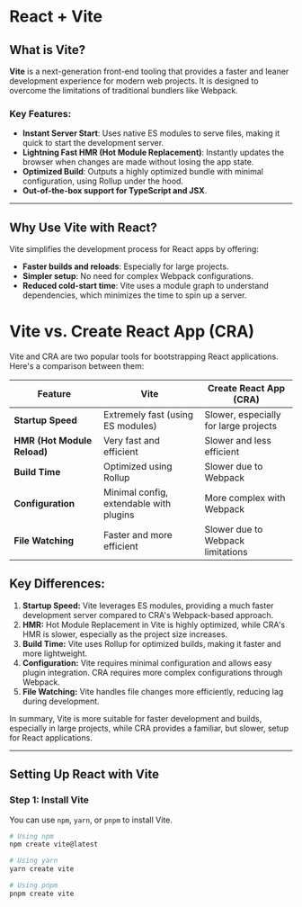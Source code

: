 # React + Vite

## What is Vite?

**Vite** is a next-generation front-end tooling that provides a faster and leaner development experience for modern web projects. It is designed to overcome the limitations of traditional bundlers like Webpack.

### Key Features:
- **Instant Server Start**: Uses native ES modules to serve files, making it quick to start the development server.
- **Lightning Fast HMR (Hot Module Replacement)**: Instantly updates the browser when changes are made without losing the app state.
- **Optimized Build**: Outputs a highly optimized bundle with minimal configuration, using Rollup under the hood.
- **Out-of-the-box support for TypeScript and JSX**.

---

## Why Use Vite with React?

Vite simplifies the development process for React apps by offering:
- **Faster builds and reloads**: Especially for large projects.
- **Simpler setup**: No need for complex Webpack configurations.
- **Reduced cold-start time**: Vite uses a module graph to understand dependencies, which minimizes the time to spin up a server.

# Vite vs. Create React App (CRA)

Vite and CRA are two popular tools for bootstrapping React applications. Here's a comparison between them:

| **Feature**                | **Vite**                              | **Create React App (CRA)**            |
|----------------------------|---------------------------------------|---------------------------------------|
| **Startup Speed**           | Extremely fast (using ES modules)     | Slower, especially for large projects |
| **HMR (Hot Module Reload)** | Very fast and efficient               | Slower and less efficient             |
| **Build Time**              | Optimized using Rollup                | Slower due to Webpack                 |
| **Configuration**           | Minimal config, extendable with plugins | More complex with Webpack            |
| **File Watching**           | Faster and more efficient             | Slower due to Webpack limitations     |

## Key Differences:
1. **Startup Speed:** Vite leverages ES modules, providing a much faster development server compared to CRA's Webpack-based approach.
2. **HMR:** Hot Module Replacement in Vite is highly optimized, while CRA's HMR is slower, especially as the project size increases.
3. **Build Time:** Vite uses Rollup for optimized builds, making it faster and more lightweight.
4. **Configuration:** Vite requires minimal configuration and allows easy plugin integration. CRA requires more complex configurations through Webpack.
5. **File Watching:** Vite handles file changes more efficiently, reducing lag during development.

In summary, Vite is more suitable for faster development and builds, especially in large projects, while CRA provides a familiar, but slower, setup for React applications.


---

## Setting Up React with Vite

### Step 1: Install Vite

You can use `npm`, `yarn`, or `pnpm` to install Vite.

```bash
# Using npm
npm create vite@latest

# Using yarn
yarn create vite

# Using pnpm
pnpm create vite
